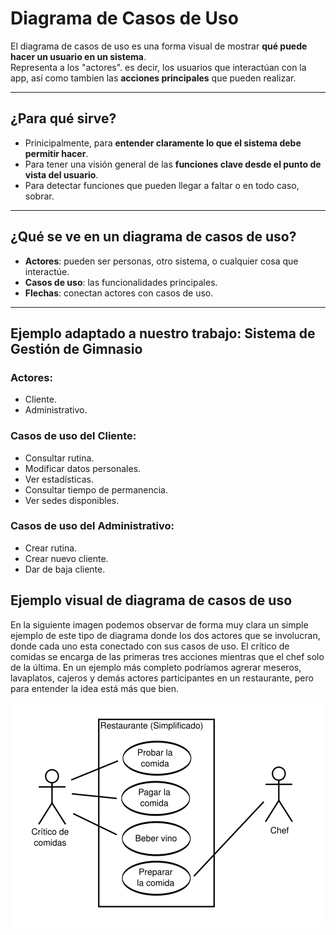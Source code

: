  # Diagrama de Casos de Uso

El diagrama de casos de uso es una forma visual de mostrar **qué puede hacer un usuario en un sistema**.  
Representa a los "actores". es decir, los usuarios que interactúan con la app, así como tambien las **acciones principales** que pueden realizar.

---

## ¿Para qué sirve?

- Prinicipalmente, para **entender claramente lo que el sistema debe permitir hacer**.
- Para tener una visión general de las **funciones clave desde el punto de vista del usuario**.
- Para detectar funciones que pueden llegar a faltar o en todo caso, sobrar.

---

## ¿Qué se ve en un diagrama de casos de uso?

- **Actores**: pueden ser personas, otro sistema, o cualquier cosa que interactúe.
- **Casos de uso**: las funcionalidades principales.
- **Flechas**: conectan actores con casos de uso.

---

## Ejemplo adaptado a nuestro trabajo: Sistema de Gestión de Gimnasio

### Actores:
- Cliente.
- Administrativo.

### Casos de uso del Cliente:
- Consultar rutina.
- Modificar datos personales.
- Ver estadísticas.
- Consultar tiempo de permanencia.
- Ver sedes disponibles.

### Casos de uso del Administrativo:
- Crear rutina.
- Crear nuevo cliente.
- Dar de baja cliente.

## Ejemplo visual de diagrama de casos de uso

En la siguiente imagen podemos observar de forma muy clara un simple ejemplo de este tipo de diagrama donde los dos actores que se involucran, donde cada uno esta conectado con sus casos de uso. El crítico de comidas se encarga de las primeras tres acciones mientras que el chef solo de la última.
En un ejemplo más completo podríamos agrerar meseros, lavaplatos, cajeros y demás actores participantes en un restaurante, pero para entender la idea está más que bien. 

![Diagrama de casos de uso](casosdeuso.png)